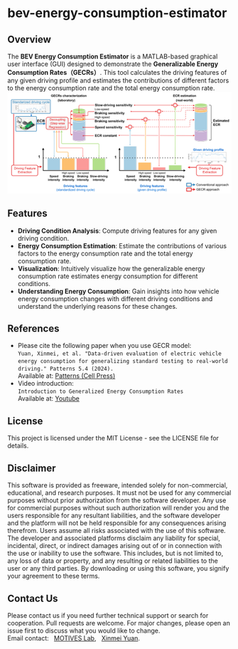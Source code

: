 # bev-energy-consumption-estimator
## Overview
The **BEV Energy Consumption Estimator** is a MATLAB-based graphical user interface (GUI) designed to demonstrate the **Generalizable Energy Consumption Rates（GECRs）**. This tool calculates the driving features of any given driving profile and estimates the contributions of different factors to the energy consumption rate and the total energy consumption rate.
![image](https://github.com/MOTIVES-LAB/bev-energy-consumption-estimator/blob/main/figures/schemetic.svg)

## Features
- **Driving Condition Analysis**: Compute driving features for any given driving condition.
- **Energy Consumption Estimation**: Estimate the contributions of various factors to the energy consumption rate and the total energy consumption rate.
- **Visualization**: Intuitively visualize how the generalizable energy consumption rate estimates energy consumption for different conditions.
- **Understanding Energy Consumption**: Gain insights into how vehicle energy consumption changes with different driving conditions and understand the underlying reasons for these changes.

## References
- Please cite the following paper when you use GECR model:  
`
Yuan, Xinmei, et al. "Data-driven evaluation of electric vehicle energy consumption for generalizing standard testing to real-world driving." Patterns 5.4 (2024).  
`\
Available at: [Patterns (Cell Press)](https://doi.org/10.1016/j.patter.2024.100950)  
- Video introduction:  
`
Introduction to Generalized Energy Consumption Rates  
`\
Available at: [Youtube](https://www.youtube.com/watch?v=vmJZik6mKlA&t=61s)  


## License
This project is licensed under the MIT License - see the LICENSE file for details.

## Disclaimer
This software is provided as freeware, intended solely for non-commercial, educational, and research purposes. It must not be used for any commercial purposes without prior authorization from the software developer. Any use for commercial purposes without such authorization will render you and the users responsible for any resultant liabilities, and the software developer and the platform will not be held responsible for any consequences arising therefrom.
Users assume all risks associated with the use of this software. The developer and associated platforms disclaim any liability for special, incidental, direct, or indirect damages arising out of or in connection with the use or inability to use the software. This includes, but is not limited to, any loss of data or property, and any resulting or related liabilities to the user or any third parties.
By downloading or using this software, you signify your agreement to these terms.

## Contact Us
Please contact us if you need further technical support or search for cooperation. Pull requests are welcome. For major changes, please open an issue first to discuss what you would like to change.\
Email contact: &nbsp; [MOTIVES Lab](mailto:motives.lab@gmail.com?subject=[GitHub]%20GECR), &nbsp; [Xinmei Yuan](mailto:yuan@jlu.edu.cn?subject=[GitHub]%20GECR).
